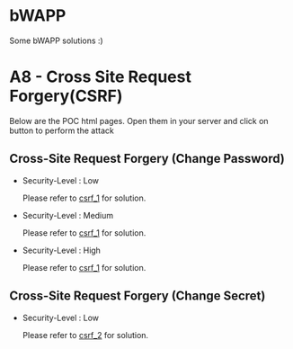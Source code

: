 # bWAPP
Some bWAPP solutions :)

# A8 - Cross Site Request Forgery(CSRF)
Below are the POC html pages. Open them in your server and click on button to perform the attack

## Cross-Site Request Forgery (Change Password)

- Security-Level : Low

    Please refer to [csrf_1](https://github.com/divyanshu29/bWAPP/CSRF/csrf_1_low) for solution.
    
- Security-Level : Medium
    
    Please refer to [csrf_1](https://github.com/divyanshu29/bWAPP/CSRF/csrf_1_medium) for solution.
    
- Security-Level : High
    
    Please refer to [csrf_1](https://github.com/divyanshu29/bWAPP/CSRF/csrf_1_high) for solution.

## Cross-Site Request Forgery (Change Secret)

- Security-Level : Low
    
    Please refer to [csrf_2](https://github.com/divyanshu29/bWAPP/CSRF/csrf_2_low) for solution.
